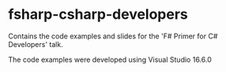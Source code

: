 # fsharp-csharp-developers
Contains the code examples and slides for the 'F# Primer for C# Developers' talk.<p>
The  code examples were developed using Visual Studio 16.6.0<p>

